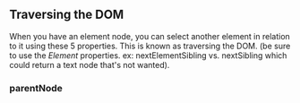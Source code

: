 ## Traversing the DOM

When you have an element node, you can select another element in relation to it using these 5 properties. This is known as traversing the DOM. (be sure to use the _Element_ properties. ex: nextElementSibling vs. nextSibling which could return a text node that's not wanted).

### parentNode
